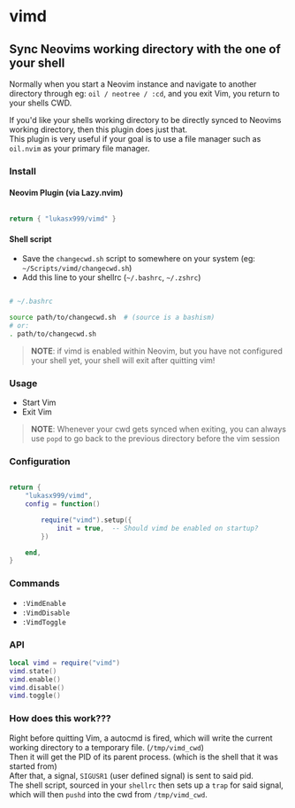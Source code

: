 
# vimd


## Sync Neovims working directory with the one of your shell


Normally when you start a Neovim instance and navigate to another directory through eg: `oil / neotree / :cd`,
and you exit Vim, you return to your shells CWD.<br>

If you'd like your shells working directory to be directly synced to Neovims working directory, then this plugin does just that.<br>
This plugin is very useful if your goal is to use a file manager such as `oil.nvim` as your primary file manager.<br>



### Install

#### Neovim Plugin (via Lazy.nvim)

```lua

return { "lukasx999/vimd" }

```

#### Shell script


- Save the `changecwd.sh` script to somewhere on your system (eg: `~/Scripts/vimd/changecwd.sh`)
- Add this line to your shellrc (`~/.bashrc`, `~/.zshrc`)

```bash

# ~/.bashrc

source path/to/changecwd.sh  # (source is a bashism)
# or:
. path/to/changecwd.sh

```

> **NOTE**: if vimd is enabled within Neovim, but you have not configured your shell yet, your shell will exit after quitting vim!


### Usage

- Start Vim
- Exit Vim


> **NOTE**: Whenever your cwd gets synced when exiting, you can always use `popd` to go back to the previous directory before the vim session


### Configuration


```lua

return {
    "lukasx999/vimd",
    config = function()

        require("vimd").setup({
            init = true,  -- Should vimd be enabled on startup?
        })

    end,
}

```





### Commands

- `:VimdEnable`
- `:VimdDisable`
- `:VimdToggle`



### API


```lua
local vimd = require("vimd")
vimd.state()
vimd.enable()
vimd.disable()
vimd.toggle()
```



### How does this work???


Right before quitting Vim, a autocmd is fired, which will write the current working directory to a temporary file. (`/tmp/vimd_cwd`)<br>
Then it will get the PID of its parent process. (which is the shell that it was started from)<br>
After that, a signal, `SIGUSR1` (user defined signal) is sent to said pid.<br>
The shell script, sourced in your `shellrc` then sets up a `trap` for said signal, which will then `pushd` into the cwd from `/tmp/vimd_cwd`.<br>


